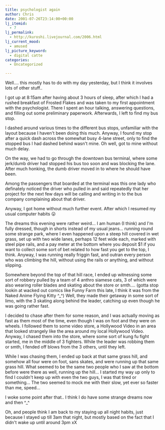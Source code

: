 ```yaml
---
title: psychologist again
author: Chris
date: 2001-07-26T23:14:00+00:00
lj_itemid:
  - 7
lj_permalink:
  - http://kuroshi.livejournal.com/2006.html
lj_current_mood:
  - amused
lj_picture_keyword:
  - digital catte
categories:
  - Uncategorized

---
```

Well&#8230;. this mostly has to do with my day yesterday, but I think it involves lots of other stuff..

I got up at 8:15am after having about 3 hours of sleep, after which I had a rushed breakfast of Frosted Flakes and was taken to my first appointment with the psychologist. There I spent an hour talking, answering questions, and filling out some preliminary paperwork. Afterwards, I left to find my bus stop.

I dashed around various times to the different bus stops, unfamiliar with the layout because I haven't been doing this much. Anyway, I found my stop after a quick dash across the somewhat busy 4-lane street, only to find the stopped bus I had dashed behind wasn't mine. Oh well, got to mine without much delay.

On the way, we had to go through the downtown bus terminal, where some jerk/dumb driver had stopped his bus too soon and was blocking the lane. After much honking, the dumb driver moved in to where he should have been.

Among the passengers that boarded at the terminal was this one lady who definately noticed the driver who pulled in and said repeatedly that her project for the next few days will be calling and writing in to the bus company complaining about that driver.

Anyway, I got home without much further event. After which I resumed my usual computer habits 😛

The dreams this evening were rather weird&#8230; I am human (I think) and I'm fully dressed, though in shorts instead of my usual jeans&#8230; running round some strange park, where I even happened upon a steep hill covered in wet grass, set up with two wide lanes, perhaps 12 feet wide each, marked with steel pipe rails, and a pay meter at the bottom where you deposit $1 if you want to collect some sort of bet related to how fast you get to the top, I think. Anyway, I was running really friggin fast, and outran every person who was climbing the hill, without using the rails or anything, and without slipping.

Somewhere beyond the top of that hill race, I ended up witnessing some sort of robbery pulled by a team of 4 anthro siamese cats, 3 of which were also wearing roller blades and skating about the store or smth&#8230;. (gotta stop lookin at wacked out comics like Funny Farm this late, I think it was from the Naked Anime Flying Kitty ^_^) Well, they made their getaway in some sort of limo, with the 3 skating along behind the leader, catching up even though he was going rather fast.

I decided to chase after them for some reason, and I was actually moving as fast as them most of the time, even though I was on foot and they were on wheels. I followed them to some video store, a Hollywood Video in an area that looked strangely like the area around my local Hollywood Video. Anyway, I chased them into the store, where some sort of kung fu fight started, me in the middle of 3 fighters. While the leader was robbing them or smth, I fended off blows from the 3 others, until they left.

While I was chasing them, I ended up back at that same grass hill, and somehow all four were on foot, sans skates, and were running up that same grass hill. What seemed to be the same two people who I saw at the bottom before were there as well, running up the hill&#8230; I started my way up only to find I couldn't keep up with even the two guys, I was that tired or something&#8230; The two seemed to mock me with their slow, yet ever so faster than me, speed&#8230;

I woke some point after that.. I think I do have some strange dreams now and then ^_^

Oh, and people think I am back to my staying up all night habits, just because I stayed up till 3am that night, but mostly based on the fact that I didn't wake up until around 3pm xX
